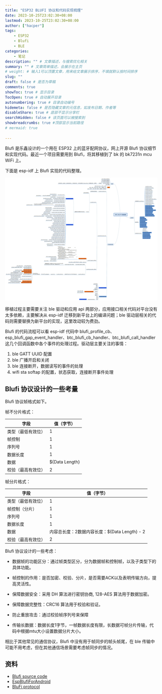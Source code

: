 ```yaml
---
title: "ESP32 BLUFI 协议和代码实现梳理"
date: 2023-10-25T23:02:30+08:00
lastmod: 2023-10-25T23:02:30+08:00
author: ["hacper"]
tags:
    - ESP32
    - Blufi
    - BLE
categories:
    - 笔记
description: "" # 文章描述，与搜索优化相关
summary: "" # 文章简单描述，会展示在主页
# weight: # 输入1可以顶置文章，用来给文章展示排序，不填就默认按时间排序
slug: ""
draft: false # 是否为草稿
comments: true
showToc: true # 显示目录
TocOpen: true # 自动展开目录
autonumbering: true # 目录自动编号
hidemeta: false # 是否隐藏文章的元信息，如发布日期、作者等
disableShare: true # 底部不显示分享栏
searchHidden: false # 该页面可以被搜索到
showbreadcrumbs: true #顶部显示当前路径
# mermaid: true

---
```


Blufi 是乐鑫设计的一个用在 ESP32 上的蓝牙配网协议，网上开源 Blufi 协议细节和实现代码。最近一个项目需要用到 Blufi，将其移植到了 bk 的 bk7231n mcu WiFi 上。

下面是 esp-idf 上 Blufi 实现的代码整理。

![](https://github.com/hacperme/picx_hosting/raw/master/20210507/ESP_BLUFI-代码梳理.27k4yfeh2kro.webp)

移植过程主要需要关注 ble 驱动和应用 api 两部分，应用接口相关代码对平台没有太多依赖，主要解决从 esp-idf 迁移到新平台上的编译问题；ble 驱动层相关的代码则需要替换为新平台的实现，这里改动较为费劲。

Blufi 的代码流程可以看 esp-idf 代码中 blufi_profile_cb、esp_blufi_gap_event_handler、btc_blufi_cb_handler、btc_blufi_call_handler 这几个回调函数中各个事件的处理过程。驱动层主要关注的事情：
1. ble GATT UUID 配置
2. ble 广播开启和关闭
3. ble 连接断开，数据读写的事件的处理
4. wifi sta softap 的配置，状态获取，连接断开事件处理

## Blufi 协议设计的一些考量

Blufi 协议帧格式如下。

帧不分片格式：

| 字段               | 值（字节）     |
| ------------------ | -------------- |
| 类型（最低有效位） | 1              |
| 帧控制             | 1              |
| 序列号             | 1              |
| 数据长度           | 1              |
| 数据               | ${Data Length} |
| 校验（最高有效位） | 2              |

帧分片格式：

| 字段               | 值（字节）                                    |
| ------------------ | --------------------------------------------- |
| 类型（最低有效位） | 1                                             |
| 帧控制（分片）     | 1                                             |
| 序列号             | 1                                             |
| 数据长度           | 1                                             |
| 数据               | 内容总长度：2数据内容长度：${Data Length} - 2 |
| 校验（最高有效位） | 2                                             |

Blufi 协议设计的一些考虑：

- 数据帧的功能区分：通过帧类型区分，分为数据帧和控制帧，以及子类型下的具体功能。

- 帧控制的作用：是否加密、校验、分片，是否需要ACK以及表明传输方向，提高灵活性。

- 保障数据安全：采用 DH 算法进行密钥协商, 128-AES 算法用于数据加密。

- 保障数据完整性：CRC16 算法用于校验和验证。

- 防止重放攻击：通过校验帧序列号来保障

- 传输长数据：数据长度1字节，一帧数据长度有限，长数据可帧分片传输，代码中根据mtu大小设置数据分片大小。


相比于其他常见的通信协议，Blufi 中没有用于帧同步的帧头帧尾，在 ble 传输中可能不用考虑，但在其他通信场景需要考虑帧同步的情况。

## 资料

- [Blufi source code](https://github.com/espressif/esp-idf/tree/master/examples/bluetooth/blufi)
- [EspBlufiForAndroid](https://github.com/EspressifApp/EspBlufiForAndroid)
- [BluFi protocol](https://docs.espressif.com/projects/esp-idf/zh_CN/latest/esp32/api-guides/blufi.html)
